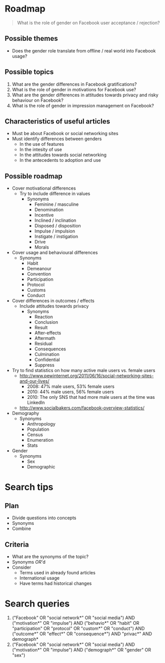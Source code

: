 # Roadmap

>What is the role of gender on Facebook user acceptance / rejection?

## Possible themes

- Does the gender role translate from offline / real world into Facebook usage?

## Possible topics

1. What are the gender differences in Facebook gratifications?
2. What is the role of gender in motivations for Facebook use?
3. What are the gender differences in attitudes towards privacy and risky behaviour on Facebook?
4. What is the role of gender in impression management on Facebook?

## Characteristics of useful articles

- Must be about Facebook or social networking sites
- Must identify differences between genders
	- In the use of features
	- In the intesity of use
	- In the attitudes towards social networking
	- In the antecedents to adoption and use

## Possible roadmap

- Cover motivational differences
	- Try to include difference in values
		- Synonyms
			- Feminine / masculine
			- Denomination
			- Incentive
			- Inclined / inclination
			- Disposed / disposition
			- Impulse / impulsion
			- Instigate / instigation
			- Drive
			- Morals
- Cover usage and behavioural differences
	- Synonyms
		- Habit
		- Demeanour
		- Convention
		- Participation
		- Protocol
		- Customs
		- Conduct
- Cover differences in outcomes / effects
	- Include attitudes towards privacy
		- Synonyms
			- Reaction
			- Conclusion
			- Result
			- After-effects
			- Aftermath
			- Residual
			- Consequences
			- Culmination
			- Confidential
			- Suppress
- Try to find statistics on how many active male users vs. female users
	- http://www.pewinternet.org/2011/06/16/social-networking-sites-and-our-lives/
		- 2008: 47% male users, 53% female users
		- 2010: 44% male users, 56% female users
		- 2010: The only SNS that had more male users at the time was LinkedIn
	- http://www.socialbakers.com/facebook-overview-statistics/
- Demography
	- Synonyms
		- Anthropology
		- Population
		- Census
		- Enumeration
		- Stats
- Gender
	- Synonyms
		- Sex
		- Demographic

# Search tips

## Plan

- Divide questions into concepts
- Synonyms
- Combine

## Criteria

- What are the synonyms of the topic?
- Synonyms *OR*'d
- Consider
	- Terms used in already found articles
	- International usage
	- Have terms had historical changes


# Search queries

1. ("Facebook" OR "social network*" OR "social media") AND ("motivation*" OR "impulse") AND ("behavio*" OR "habit" OR "participation" OR "protocol" OR "custom*" OR "conduct") AND ("outcome*" OR "effect*" OR "consequence*") AND "privac*" AND demograph*
2. ("Facebook" OR "social network*" OR "social media") AND ("motivation*" OR "impulse") AND ("demograph*" OR "gender" OR "sex")
